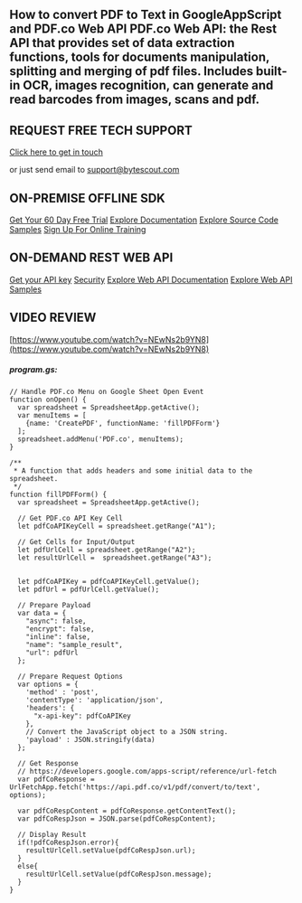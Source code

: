 ## How to convert PDF to Text in GoogleAppScript and PDF.co Web API PDF.co Web API: the Rest API that provides set of data extraction functions, tools for documents manipulation, splitting and merging of pdf files. Includes built-in OCR, images recognition, can generate and read barcodes from images, scans and pdf.

## REQUEST FREE TECH SUPPORT

[Click here to get in touch](https://bytescout.zendesk.com/hc/en-us/requests/new?subject=PDF.co%20Web%20API%20Question)

or just send email to [support@bytescout.com](mailto:support@bytescout.com?subject=PDF.co%20Web%20API%20Question) 

## ON-PREMISE OFFLINE SDK 

[Get Your 60 Day Free Trial](https://bytescout.com/download/web-installer?utm_source=github-readme)
[Explore Documentation](https://bytescout.com/documentation/index.html?utm_source=github-readme)
[Explore Source Code Samples](https://github.com/bytescout/ByteScout-SDK-SourceCode/)
[Sign Up For Online Training](https://academy.bytescout.com/)


## ON-DEMAND REST WEB API

[Get your API key](https://app.pdf.co/signup?utm_source=github-readme)
[Security](https://pdf.co/security)
[Explore Web API Documentation](https://apidocs.pdf.co?utm_source=github-readme)
[Explore Web API Samples](https://github.com/bytescout/ByteScout-SDK-SourceCode/tree/master/PDF.co%20Web%20API)

## VIDEO REVIEW

[https://www.youtube.com/watch?v=NEwNs2b9YN8](https://www.youtube.com/watch?v=NEwNs2b9YN8)




<!-- code block begin -->

##### **program.gs:**
    
```
// Handle PDF.co Menu on Google Sheet Open Event
function onOpen() {
  var spreadsheet = SpreadsheetApp.getActive();
  var menuItems = [
    {name: 'CreatePDF', functionName: 'fillPDFForm'} 
  ];
  spreadsheet.addMenu('PDF.co', menuItems);
}
  
/**
 * A function that adds headers and some initial data to the spreadsheet.
 */
function fillPDFForm() {
  var spreadsheet = SpreadsheetApp.getActive();

  // Get PDF.co API Key Cell
  let pdfCoAPIKeyCell = spreadsheet.getRange("A1");

  // Get Cells for Input/Output
  let pdfUrlCell = spreadsheet.getRange("A2");
  let resultUrlCell =  spreadsheet.getRange("A3");


  let pdfCoAPIKey = pdfCoAPIKeyCell.getValue();
  let pdfUrl = pdfUrlCell.getValue();
  
  // Prepare Payload
  var data = {
    "async": false,
    "encrypt": false,
    "inline": false,
    "name": "sample_result",
    "url": pdfUrl
  };

  // Prepare Request Options
  var options = {
    'method' : 'post',
    'contentType': 'application/json',
    'headers': {
      "x-api-key": pdfCoAPIKey
    },
    // Convert the JavaScript object to a JSON string.
    'payload' : JSON.stringify(data)
  };
  
  // Get Response
  // https://developers.google.com/apps-script/reference/url-fetch
  var pdfCoResponse = UrlFetchApp.fetch('https://api.pdf.co/v1/pdf/convert/to/text', options);

  var pdfCoRespContent = pdfCoResponse.getContentText();
  var pdfCoRespJson = JSON.parse(pdfCoRespContent);

  // Display Result
  if(!pdfCoRespJson.error){
    resultUrlCell.setValue(pdfCoRespJson.url);
  }
  else{
    resultUrlCell.setValue(pdfCoRespJson.message);
  }
}
```

<!-- code block end -->